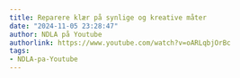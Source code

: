 ```yaml
---
title: Reparere klær på synlige og kreative måter
date: "2024-11-05 23:28:47"
author: NDLA på Youtube
authorlink: https://www.youtube.com/watch?v=oARLqbjOrBc
tags:
- NDLA-pa-Youtube
---
```

